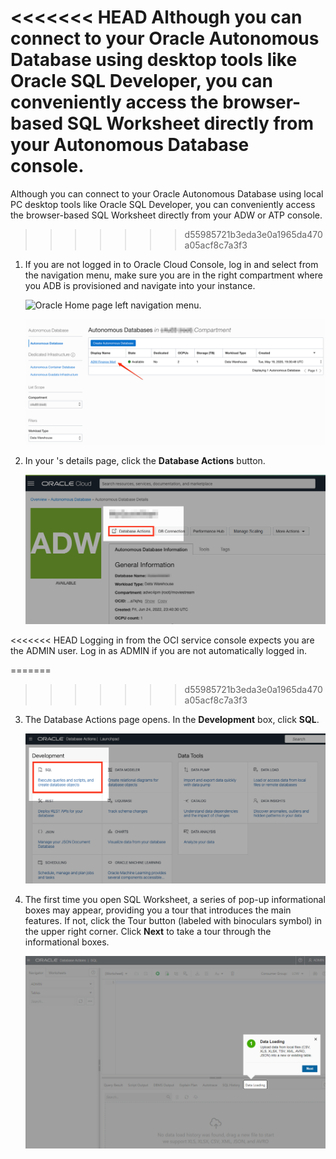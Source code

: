 <!--
    {
        "name":"Connect with SQL Worksheet",
        "description":"Connect to Autonomous Database using the SQL Worksheet in Database Actions"
    }
-->
<<<<<<< HEAD
Although you can connect to your Oracle Autonomous Database using desktop tools like Oracle SQL Developer, you can conveniently access the browser-based SQL Worksheet directly from your Autonomous Database console.
=======
Although you can connect to your Oracle Autonomous Database using local PC desktop tools like Oracle SQL Developer, you can conveniently access the browser-based SQL Worksheet directly from your ADW or ATP console.
>>>>>>> d55985721b3eda3e0a1965da470a05acf8c7a3f3

1.  If you are not logged in to Oracle Cloud Console, log in and select **[](var:db_workload_type)** from the navigation menu, make sure you are in the right compartment where you ADB is provisioned and navigate into your [](var:db_display_name) instance.

    ![Oracle Home page left navigation menu.](https://raw.githubusercontent.com/oracle/learning-library/master/common/images/console/database-adw.png " ")


    ![Autonomous Databases homepage.](images/step1.1-adb.png " ")

2. In your [](var:db_display_name)'s details page, click the **Database Actions** button.

    ![Click Database Actions button.](./images/adb-dbactions-goto.png " ")

<<<<<<< HEAD
    Logging in from the OCI service console expects you are the ADMIN user. Log in as ADMIN if you are not automatically logged in.

=======
>>>>>>> d55985721b3eda3e0a1965da470a05acf8c7a3f3
3. The Database Actions page opens. In the **Development** box, click **SQL**.

    ![Click SQL.](./images/adb-dbactions-click-sql.png " ")

4.  The first time you open SQL Worksheet, a series of pop-up informational boxes may appear, providing you a tour that introduces the main features. If not, click the Tour button (labeled with binoculars symbol) in the upper right corner. Click **Next** to take a tour through the informational boxes.

    ![SQL Worksheet.](./images/adb-sql-worksheet-opening-tour.png " ")